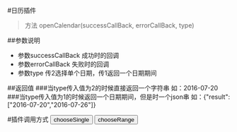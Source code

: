 #日历插件

>方法 openCalendar(successCallBack, errorCallBack, type)

##参数说明

* 参数successCallBack  成功时的回调
* 参数errorCallBack  失败时的回调
* 参数type 传2选择单个日期，传1返回一个日期期间

##返回值
###当type传入值为2的时候直接返回一个字符串 如：2016-07-20
###当type传入值为1的时候返回一个日期期间，但是时一个json串 如：{"result":["2016-07-20","2016-07-26"]}

#插件调用方式
  <button onclick="HmsCalendar.openCalendar(
    				function(msg){
    					alert(msg);
    					},
    					function(msg){
    					alert(msg);
    					},2)">chooseSingle</button>
    	<button onclick="HmsCalendar.openCalendar(
    				function(msg){
    					alert(msg);
    					},
    					function(msg){
    					alert(msg);
    					},1)">chooseRange</button>
